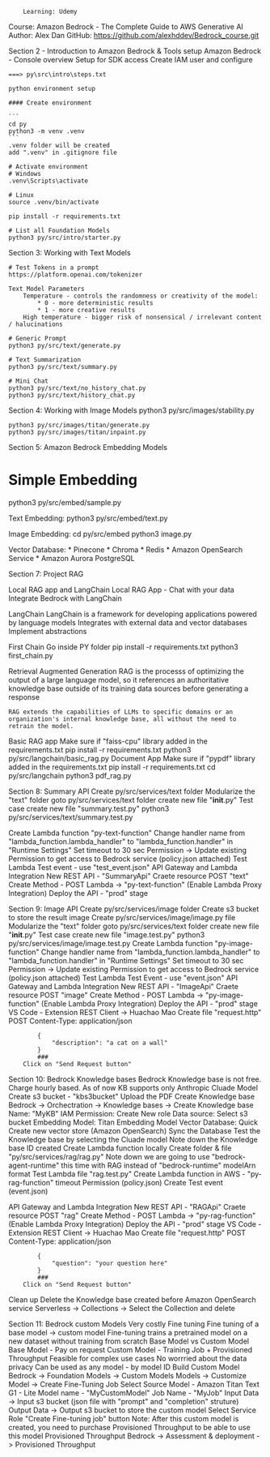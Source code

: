 		Learning: Udemy
Course: Amazon Bedrock - The Complete Guide to AWS Generative AI
Author: Alex Dan
GitHub: https://github.com/alexhddev/Bedrock_course.git


Section 2 - Introduction to Amazon Bedrock & Tools setup
	Amazon Bedrock - Console overview
	Setup for SDK access
	Create IAM user and configure

	===> py\src\intro\steps.txt
    
	python environment setup

	#### Create environment
	
	```
	cd py
	python3 -m venv .venv
	```
	.venv folder will be created
	add ".venv" in .gitignore file

	# Activate environment
	# Windows
	.venv\Scripts\activate

	# Linux
	source .venv/bin/activate

	pip install -r requirements.txt

	# List all Foundation Models
	python3 py/src/intro/starter.py

Section 3: Working with Text Models

	# Test Tokens in a prompt
	https://platform.openai.com/tokenizer

	Text Model Parameters
		Temperature - controls the randomness or creativity of the model:
			* 0 - more deterministic results
			* 1 - more creative results
		High temperature - bigger risk of nonsensical / irrelevant content / halucinations
		
	# Generic Prompt
	python3 py/src/text/generate.py

	# Text Summarization
	python3 py/src/text/summary.py
	
	# Mini Chat
	python3 py/src/text/no_history_chat.py
	python3 py/src/text/history_chat.py


Section 4: Working with Image Models
	python3 py/src/images/stability.py

	python3 py/src/images/titan/generate.py
	python3 py/src/images/titan/inpaint.py

Section 5: Amazon Bedrock Embedding Models

# Simple Embedding 
python3 py/src/embed/sample.py

Text Embedding:
python3 py/src/embed/text.py

Image Embedding:
cd py/src/embed
python3 image.py

Vector Database:
	* Pinecone
	* Chroma
	* Redis
	* Amazon OpenSearch Service
	* Amazon Aurora PostgreSQL


Section 7: Project RAG

Local RAG app and LangChain
	Local RAG App - Chat with your data
	Integrate Bedrock with LangChain

LangChain
	LangChain is a framework for developing applications powered by language models
	Integrates with external data and vector databases
	Implement abstractions 

First Chain
	Go inside PY folder
		pip install -r requirements.txt
		python3 first_chain.py

Retrieval Augmented Generation
	RAG is the processs of optimizing the output of a large language model, so it references an authoritative knowledge base outside of its training data sources before generating a response

	RAG extends the capabilities of LLMs to specific domains or an organization's internal knowledge base, all without the need to retrain the model.
Basic RAG app
    Make sure if "faiss-cpu" library added in the requirements.txt
	pip install -r requirements.txt
	python3 py/src/langchain/basic_rag.py
Document App
	Make sure if "pypdf" library added in the requirements.txt
	pip install -r requirements.txt
	cd py/src/langchain
	python3 pdf_rag.py

Section 8: Summary API
<Diagram>
Create py/src/services/text folder
<Structure of POST request>
Modularize the "text" folder
	goto py/src/services/text folder
	create new file "__init__.py"
Test case
	create new file "summary.test.py"
	python3 py/src/services/text/summary.test.py

Create Lambda function "py-text-function"
	Change handler name from "lambda_function.lambda_handler" to "lambda_function.handler" in "Runtime Settings"
	Set timeout to 30 sec
	Permission -> Update existing Permission to get access to Bedrock service (policy.json attached)
Test Lambda
	Test event - use "test_event.json"
API Gateway and Lambda Integration
	New REST API - "SummaryApi"
		Craete resource POST "text"
		Create Method - POST 
		Lambda -> "py-text-function" (Enable Lambda Proxy Integration)
		Deploy the API - "prod" stage

Section 9: Image API
<Diagram>
Create py/src/services/image folder
Create s3 bucket to store the result image
Create py/src/services/image/image.py file
Modularize the "text" folder
	goto py/src/services/text folder
	create new file "__init__.py"
Test case
	create new file "image.test.py"
	python3 py/src/services/image/image.test.py
Create Lambda function "py-image-function"
	Change handler name from "lambda_function.lambda_handler" to "lambda_function.handler" in "Runtime Settings"
	Set timeout to 30 sec
	Permission -> Update existing Permission to get access to Bedrock service (policy.json attached)
Test Lambda
	Test Event - use "event.json"
API Gateway and Lambda Integration
	New REST API  -  "ImageApi"
		Craete resource POST "image"
		Create Method - POST 
		Lambda -> "py-image-function" (Enable Lambda Proxy Integration)
		Deploy the API - "prod" stage
VS Code - Extension
	REST Client -> Huachao Mao
		Create file "request.http"
			POST <API Gateway URL>
			Content-Type: application/json

			{
				"description": "a cat on a wall"
			}
			###
		Click on "Send Request button"

Section 10: Bedrock Knowledge bases
Bedrock Knowledge base is not free. Charge hourly based.
As of now KB supports only Anthropic Cluade Model
Create s3 bucket - "kbs3bucket"
	Upload the PDF 
Create Knowledge base
	Bedrock -> Orchectration -> Knowledge bases -> Create Knowledge base
				Name: "MyKB"
				IAM Permission: Create New role
				Data source: Select s3 bucket
				Embedding Model: Titan Embedding Model
				Vector Database: Quick Create new vector store (Amazon OpenSearch)
	Sync the Database
	Test the Knowledge base by selecting the Cluade model
	Note down the Knowledge base ID created
Create Lambda function locally
	Create folder & file "py/src/services/rag/rag.py"
	Note down 
		we are going to use "bedrock-agent-runtime" this time with RAG instead of "bedrock-runtime"
		modelArn format
	Test Lambda file "rag.test.py"
Create Lambda function in AWS - "py-rag-function"
	timeout
	Permission (policy.json)
	Create Test event (event.json)

API Gateway and Lambda Integration
	New REST API  -  "RAGApi"
		Craete resource POST "rag"
		Create Method - POST 
		Lambda -> "py-rag-function" (Enable Lambda Proxy Integration)
		Deploy the API - "prod" stage
VS Code - Extension
	REST Client -> Huachao Mao
		Create file "request.http"
			POST <API Gateway URL>
			Content-Type: application/json

			{
				"question": "your question here"
			}
			###
		Click on "Send Request button"
Clean up 
	Delete the Knowledge base created before
	Amazon OpenSearch service
		Serverless -> Collections -> Select the Collection and delete
			
Section 11: Bedrock custom Models
Very costly
Fine tuning
	Fine tuning of a base model -> custom model
	Fine-tuning trains a pretrained model on a new dataset without training from scratch
	<Diagram>
	<Example>
	Base Model vs Custom Model
		Base Model - Pay on request
		Custom Model - Training Job + Provisioned Throughput
			Feasible for complex use cases
			No worrried about the data privacy
			Can be used as any model - by model ID
	Build Custom Model
		Bedrock -> Foundation Models -> Custom Models
			Models -> Customize Model -> Create Fine-Tuning Job
				Select Source Model - Amazon Titan Text G1 - Lite 
				Model name - "MyCustomModel"
				Job Name - "MyJob"
				Input Data -> Input s3 bucket (json file with "prompt" and "completion" struture)
				Output Data -> Output s3 bucket to store the custom model
				Select Service Role
				"Create Fine-tuning job" button
				Note: After this custom model is created, you need to purchase Provisioned Throughput to be able to use this model
	Provisioned Throughput
		Bedrock -> Assessment & deployment -> Provisioned Throughput



